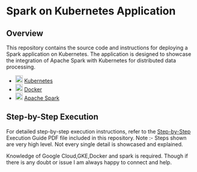 # Spark on Kubernetes Application

## Overview
This repository contains the source code and instructions for deploying a Spark application on Kubernetes. The application is designed to showcase the integration of Apache Spark with Kubernetes for distributed data processing.

- <img src="https://kubernetes.io/images/favicon.png" alt="Kubernetes Logo" width="20" height="20"> [Kubernetes](https://kubernetes.io/)
- <img src="01-primary-blue-docker-logo" alt="Docker Logo" width="20" height="20"> [Docker](https://www.docker.com/)
- <img src="https://spark.apache.org/images/spark-logo-trademark.png" alt="Spark Logo" width="20" height="20"> [Apache Spark](https://spark.apache.org/)

## Step-by-Step Execution
For detailed step-by-step execution instructions, refer to the <a href="step-by-step.pdf">Step-by-Step</a> Execution Guide PDF file included in this repository.
Note :- Steps shown are very high level. Not every single detail is showcased and explained. 

Knowledge of Google Cloud,GKE,Docker and spark is required.
Though if there is any doubt or issue I am always happy to connect and help.